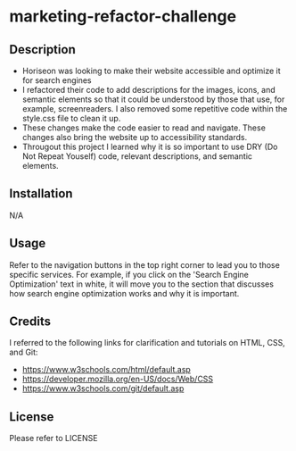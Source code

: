 # marketing-refactor-challenge

## Description

- Horiseon was looking to make their website accessible and optimize it for search engines
- I refactored their code to add descriptions for the images, icons, and semantic elements so that it could be understood by those that use, for example, screenreaders.
I also removed some repetitive code within the style.css file to clean it up.
- These changes make the code easier to read and navigate. These changes also bring the website up to accessibility standards.
- Througout this project I learned why it is so important to use DRY (Do Not Repeat Youself) code, relevant descriptions, and semantic elements.


## Installation

N/A

## Usage

Refer to the navigation buttons in the top right corner to lead you to those specific services. For example, if you click on the 'Search Engine Optimization' text in white, it will move you to the section that discusses how search engine optimization works and why it is important. 

## Credits

I referred to the following links for clarification and tutorials on HTML, CSS, and Git:

- https://www.w3schools.com/html/default.asp
- https://developer.mozilla.org/en-US/docs/Web/CSS
- https://www.w3schools.com/git/default.asp

## License

Please refer to LICENSE